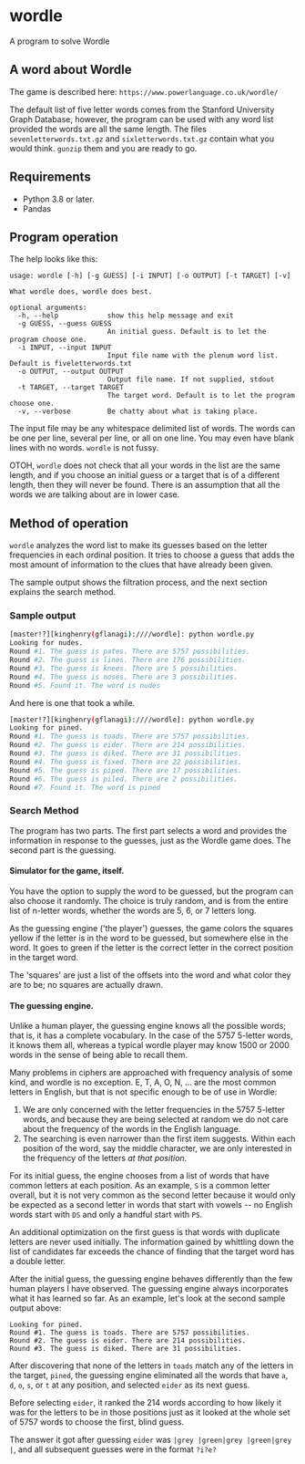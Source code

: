 # wordle
A program to solve Wordle

## A word about Wordle

The game is described here: `https://www.powerlanguage.co.uk/wordle/`

The default list of five letter words comes from the Stanford University
Graph Database, however, the program can be used with any word list
provided the words are all the same length. The files `sevenletterwords.txt.gz`
and `sixletterwords.txt.gz` contain what you would think. `gunzip` them
and you are ready to go.

## Requirements

- Python 3.8 or later.
- Pandas

## Program operation

The help looks like this:

```
usage: wordle [-h] [-g GUESS] [-i INPUT] [-o OUTPUT] [-t TARGET] [-v]

What wordle does, wordle does best.

optional arguments:
  -h, --help            show this help message and exit
  -g GUESS, --guess GUESS
                        An initial guess. Default is to let the program choose one.
  -i INPUT, --input INPUT
                        Input file name with the plenum word list. Default is fiveletterwords.txt
  -o OUTPUT, --output OUTPUT
                        Output file name. If not supplied, stdout
  -t TARGET, --target TARGET
                        The target word. Default is to let the program choose one.
  -v, --verbose         Be chatty about what is taking place.
```

The input file may be any whitespace delimited list of words. The
words can be one per line, several per line, or all on one line.
You may even have blank lines with no words. `wordle` is not fussy.

OTOH, `wordle` does not check that all your words in the list are
the same length, and if you choose an initial guess or a target
that is of a different length, then they will never be found. There
is an assumption that all the words we are talking about are in
lower case.

## Method of operation

`wordle` analyzes the word list to make its guesses based on the
letter frequencies in each ordinal position. It tries to choose a
guess that adds the most amount of information to the clues that
have already been given.

The sample output shows the filtration process, and the next 
section explains the search method.

### Sample output

```bash
[master!?][kinghenry(gflanagi):////wordle]: python wordle.py
Looking for nudes.
Round #1. The guess is pates. There are 5757 possibilities.
Round #2. The guess is lines. There are 176 possibilities.
Round #3. The guess is knees. There are 5 possibilities.
Round #4. The guess is noses. There are 3 possibilities.
Round #5. Found it. The word is nudes
```

And here is one that took a while.

```bash
[master!?][kinghenry(gflanagi):////wordle]: python wordle.py
Looking for pined.
Round #1. The guess is toads. There are 5757 possibilities.
Round #2. The guess is eider. There are 214 possibilities.
Round #3. The guess is diked. There are 31 possibilities.
Round #4. The guess is fixed. There are 22 possibilities.
Round #5. The guess is piped. There are 17 possibilities.
Round #6. The guess is piled. There are 2 possibilities.
Round #7. Found it. The word is pined
```

### Search Method

The program has two parts. The first part selects a word and provides
the information in response to the guesses, just as the Wordle game does.
The second part is the guessing. 

#### Simulator for the game, itself.

You have the option to supply the word to be guessed, but 
the program can also choose it randomly. The choice is truly random,
and is from the entire list of n-letter words, whether the words
are 5, 6, or 7 letters long. 

As the guessing engine ('the player') guesses, the game colors
the squares yellow if the letter is in the word to be guessed, but
somewhere else in the word. It goes to green if the letter is the 
correct letter in the correct position in the target word. 

The 'squares' are just a list of the offsets into the word and what
color they are to be; no squares are actually drawn.

#### The guessing engine.

Unlike a human player, the guessing engine knows all the possible
words; that is, it has a complete vocabulary. In the case of the 
5757 5-letter words, it knows them all, whereas a typical wordle
player may know 1500 or 2000 words in the sense of being able to
recall them.

Many problems in ciphers are approached with frequency analysis of
some kind, and wordle is no exception. E, T, A, O, N, ... are the
most common letters in English, but that is not specific enough to
be of use in Wordle:

1.  We are only concerned with the letter frequencies in the 5757
    5-letter words, and because they are being selected at random
    we do not care about the frequency of the words in the English language.
1.  The searching is even narrower than the first item suggests.
    Within each position of the word, say the middle character, we
    are only interested in the frequency of the letters *at that position*. 
    
For its initial guess, the engine chooses from a list of words
that have common letters at each position. As an example, `S` is a 
common letter overall, but it is not very common as the second letter because
it would only be expected as a second letter in words that start with vowels -- no English
words start with `DS` and only a handful start with `PS`.

An additional optimization on the first guess is that words with duplicate
letters are never used initially. The information gained by whittling
down the list of candidates far exceeds the chance of finding that
the target word has a double letter.

After the initial guess, the guessing engine behaves differently than
the few human players I have observed. The guessing engine always 
incorporates what it has learned so far. As an example, let's look at
the second sample output above:

```
Looking for pined.
Round #1. The guess is toads. There are 5757 possibilities.
Round #2. The guess is eider. There are 214 possibilities.
Round #3. The guess is diked. There are 31 possibilities.
```

After discovering that none of the letters in `toads` match
any of the letters in the target, `pined`, the guessing engine
eliminated all the words that have `a`, `d`, `o`, `s`, or `t` at any 
position, and selected `eider` as its next guess. 

Before selecting `eider`, it ranked the 214 words according to 
how likely it was for the letters to be in those positions just
as it looked at the whole set of 5757 words to choose the first,
blind guess. 

The answer it got after guessing `eider` was `|grey |green|grey |green|grey |`,
and all subsequent guesses were in the format `?i?e?`

